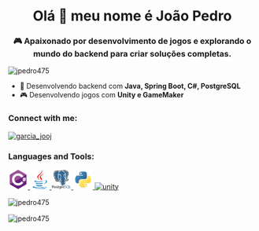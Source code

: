 <h1 align="center">Olá 👋 meu nome é João Pedro</h1>
<h3 align="center">🎮 Apaixonado por desenvolvimento de jogos e explorando o mundo do backend para criar soluções completas. </h3>

<p align="left"> <img src="https://komarev.com/ghpvc/?username=jpedro475&label=Profile%20views&color=0e75b6&style=flat" alt="jpedro475" /> </p>

- 🌱 Desenvolvendo backend com **Java, Spring Boot, C#, PostgreSQL**
- 🎮 Desenvolvendo jogos com **Unity e GameMaker**

<h3 align="left">Connect with me:</h3>
<p align="left">
<a href="https://twitter.com/garcia_jooj" target="blank"><img align="center" src="https://raw.githubusercontent.com/rahuldkjain/github-profile-readme-generator/master/src/images/icons/Social/twitter.svg" alt="garcia_jooj" height="30" width="40" /></a>
</p>

<h3 align="left">Languages and Tools:</h3>
<p align="left"> <a href="https://www.w3schools.com/cs/" target="_blank" rel="noreferrer"> <img src="https://raw.githubusercontent.com/devicons/devicon/master/icons/csharp/csharp-original.svg" alt="csharp" width="40" height="40"/> </a> <a href="https://www.java.com" target="_blank" rel="noreferrer"> <img src="https://raw.githubusercontent.com/devicons/devicon/master/icons/java/java-original.svg" alt="java" width="40" height="40"/> </a> <a href="https://www.postgresql.org" target="_blank" rel="noreferrer"> <img src="https://raw.githubusercontent.com/devicons/devicon/master/icons/postgresql/postgresql-original-wordmark.svg" alt="postgresql" width="40" height="40"/> </a> <a href="https://www.python.org" target="_blank" rel="noreferrer"> <img src="https://raw.githubusercontent.com/devicons/devicon/master/icons/python/python-original.svg" alt="python" width="40" height="40"/> </a> <a href="https://unity.com/" target="_blank" rel="noreferrer"> <img src="https://www.vectorlogo.zone/logos/unity3d/unity3d-icon.svg" alt="unity" width="40" height="40"/> </a> </p>

<p><img align="center" src="https://github-readme-stats.vercel.app/api/top-langs?username=jpedro475&show_icons=true&locale=en&layout=compact" alt="jpedro475" /></p>

<p><img align="center" src="https://github-readme-streak-stats.herokuapp.com/?user=jpedro475&" alt="jpedro475" /></p>
